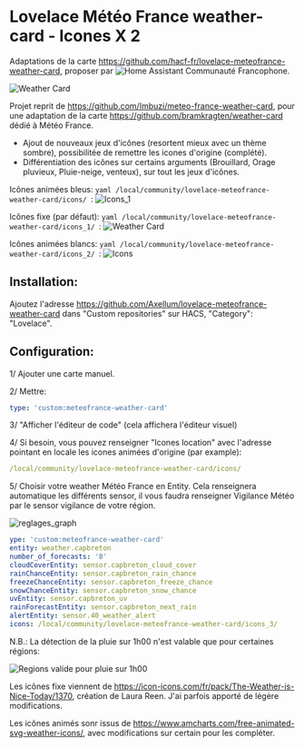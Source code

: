 # Lovelace Météo France weather-card - Icones X 2

Adaptations de la carte https://github.com/hacf-fr/lovelace-meteofrance-weather-card, proposer par ![Home Assistant Communauté Francophone](https://hacf.fr/).

![Weather Card](https://github.com/Axellum/lovelace-meteofrance-weather-card/blob/Meteo-France/fixe-fdnoir.png?raw=true)

Projet reprit de https://github.com/Imbuzi/meteo-france-weather-card, pour une adaptation de la carte https://github.com/bramkragten/weather-card dédié à Météo France.

- Ajout de nouveaux jeux d'icônes (resortent mieux avec un thème sombre), possibilitée de remettre les icones d'origine (complété).
- Différentiation des icônes sur certains arguments (Brouillard, Orage pluvieux, Pluie-neige, venteux), sur tout les jeux d'icônes.

Icônes animées bleus: ```yaml /local/community/lovelace-meteofrance-weather-card/icons/ ```:
![Icons_1](https://github.com/Axellum/lovelace-meteofrance-weather-card/blob/Meteo-France/anime-fdblc-2.png?raw=true)

Icônes fixe (par défaut): ```yaml /local/community/lovelace-meteofrance-weather-card/icons_1/ ```:
![Weather Card](https://github.com/Axellum/lovelace-meteofrance-weather-card/blob/Meteo-France/carte-icone-fdbl.png?raw=true)

Icônes animées blancs: ```yaml /local/community/lovelace-meteofrance-weather-card/icons_2/ ```:
![Icons](https://github.com/Axellum/lovelace-meteofrance-weather-card/blob/Meteo-France/anime-fdblc-3.png?raw=true)

## Installation:

Ajoutez l'adresse https://github.com/Axellum/lovelace-meteofrance-weather-card dans "Custom repositories" sur HACS, "Category": "Lovelace".

## Configuration:

1/ Ajouter une carte manuel.

2/ Mettre:
```yaml
type: 'custom:meteofrance-weather-card'
```
3/ "Afficher l'éditeur de code" (cela affichera l'éditeur visuel)

4/ Si besoin, vous pouvez renseigner "Icones location" avec l'adresse pointant en locale les icones animées d'origine (par example):
```yaml
/local/community/lovelace-meteofrance-weather-card/icons/
```
5/ Choisir votre weather Météo France en Entity.
Cela renseignera automatique les différents sensor, il vous faudra renseigner Vigilance Météo par le sensor vigilance de votre région.

![reglages_graph](https://github.com/Axellum/lovelace-meteofrance-weather-card/blob/Meteo-France/regl-carte-icone.png?raw=true)

```yaml
ype: 'custom:meteofrance-weather-card'
entity: weather.capbreton
number_of_forecasts: '8'
cloudCoverEntity: sensor.capbreton_cloud_cover
rainChanceEntity: sensor.capbreton_rain_chance
freezeChanceEntity: sensor.capbreton_freeze_chance
snowChanceEntity: sensor.capbreton_snow_chance
uvEntity: sensor.capbreton_uv
rainForecastEntity: sensor.capbreton_next_rain
alertEntity: sensor.40_weather_alert
icons: /local/community/lovelace-meteofrance-weather-card/icons_3/
```
N.B.:
La détection de la pluie sur 1h00 n'est valable que pour certaines régions:

![Regions valide pour pluie sur 1h00](https://www.home-assistant.io/images/integrations/meteo_france/carte-couverture-du-service.png?raw=true)

Les icônes fixe viennent de https://icon-icons.com/fr/pack/The-Weather-is-Nice-Today/1370, création de Laura Reen. J'ai parfois apporté de légère modifications.

Les icônes animés sonr issus de https://www.amcharts.com/free-animated-svg-weather-icons/, avec modifications sur certain pour les compléter.
